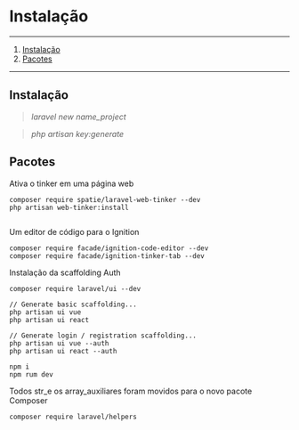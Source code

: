 # Instalação 
*******
 1. [Instalação](#install)
 2. [Pacotes](#packeges)

*******
<div id='install'/>

## Instalação

>*laravel new name_project*


>*php artisan key:generate*



<div id='packeges'/>

## Pacotes

Ativa o tinker em uma página web
````
composer require spatie/laravel-web-tinker --dev
php artisan web-tinker:install


````

Um editor de código para o Ignition
````
composer require facade/ignition-code-editor --dev
composer require facade/ignition-tinker-tab --dev
````

Instalação da scaffolding Auth
````
composer require laravel/ui --dev

// Generate basic scaffolding...
php artisan ui vue
php artisan ui react

// Generate login / registration scaffolding...
php artisan ui vue --auth
php artisan ui react --auth

npm i
npm rum dev
````

Todos str_e os array_auxiliares foram movidos para o novo pacote Composer
````
composer require laravel/helpers
````
